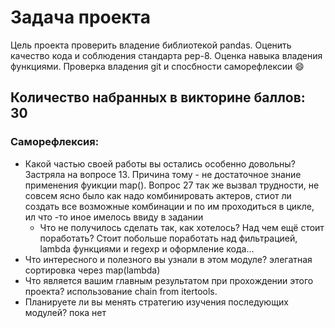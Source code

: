 # Задача проекта

Цель проекта проверить владение библиотекой pandas. Оценить качество кода и соблюдения стандарта pep-8. Оценка навыка владения функциями.
Проверка владения git и спосбности саморефлексии :smile:
## Количество набранных в викторине баллов: 30

### Саморефлексия:

* Какой частью своей работы вы остались особенно довольны?
    Застряла на вопросе 13. Причина тому - не достаточное знание применения фуикции map().
    Вопрос 27 так же вызвал трудности, не совсем ясно было как надо комбинировать актеров, стиот ли создать все возможные комбинации и по им проходиться в цикле, ил что -то иное имелось ввиду в задании 
	* Что не получилось сделать так, как хотелось? Над чем ещё стоит поработать?
    Стоит побольше поработать над фильтрацией, lambda функциями и regexp и оформление кода...
* Что интересного и полезного вы узнали в этом модуле?
    элегатная сортировка через  map(lambda)
* Что является вашим главным результатом при прохождении этого проекта?
    использование chain from itertools. 
* Планируете ли вы менять стратегию изучения последующих модулей?
    пока нет
